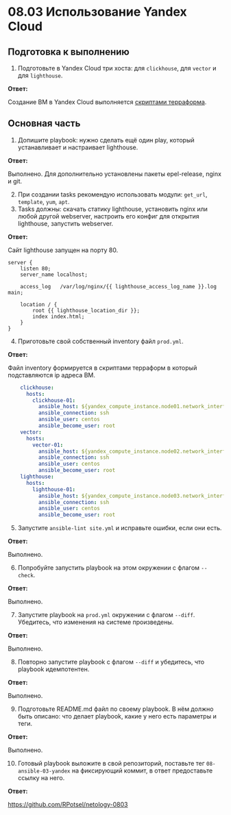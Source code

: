 # 08.03 Использование Yandex Cloud

## Подготовка к выполнению

1. Подготовьте в Yandex Cloud три хоста: для `clickhouse`, для `vector` и для `lighthouse`.

__Ответ:__

Создание ВМ в Yandex Cloud выполняется [скриптами терраформа](./src/terraform/).

## Основная часть

1. Допишите playbook: нужно сделать ещё один play, который устанавливает и настраивает lighthouse.

__Ответ:__

Выполнено. Для дополнительно установлены пакеты epel-release, nginx и git.

2. При создании tasks рекомендую использовать модули: `get_url`, `template`, `yum`, `apt`.
3. Tasks должны: скачать статику lighthouse, установить nginx или любой другой webserver, настроить его конфиг для открытия lighthouse, запустить webserver.

__Ответ:__

Сайт lighthouse запущен на порту 80.

```JINJA
server {
    listen 80;
    server_name localhost;

    access_log   /var/log/nginx/{{ lighthouse_access_log_name }}.log  main;

    location / {
        root {{ lighthouse_location_dir }};
        index index.html;
    }
}
```

4. Приготовьте свой собственный inventory файл `prod.yml`.

__Ответ:__

Файл inventory формируется в скриптами терраформ в который подставляются ip адреса ВМ.

```YAML
    clickhouse:
      hosts:
        clickhouse-01:
          ansible_host: ${yandex_compute_instance.node01.network_interface.0.nat_ip_address}
          ansible_connection: ssh
          ansible_user: centos
          ansible_become_user: root
    vector:
      hosts:
        vector-01:
          ansible_host: ${yandex_compute_instance.node02.network_interface.0.nat_ip_address}
          ansible_connection: ssh
          ansible_user: centos
          ansible_become_user: root
    lighthouse:
      hosts:
        lighthouse-01:
          ansible_host: ${yandex_compute_instance.node03.network_interface.0.nat_ip_address}
          ansible_connection: ssh
          ansible_user: centos
          ansible_become_user: root
```

5. Запустите `ansible-lint site.yml` и исправьте ошибки, если они есть.

__Ответ:__

Выполнено.

6. Попробуйте запустить playbook на этом окружении с флагом `--check`.

__Ответ:__

Выполнено.

7. Запустите playbook на `prod.yml` окружении с флагом `--diff`. Убедитесь, что изменения на системе произведены.

__Ответ:__

Выполнено.

8. Повторно запустите playbook с флагом `--diff` и убедитесь, что playbook идемпотентен.

__Ответ:__

Выполнено.

9. Подготовьте README.md файл по своему playbook. В нём должно быть описано: что делает playbook, какие у него есть параметры и теги.

__Ответ:__

Выполнено.

10. Готовый playbook выложите в свой репозиторий, поставьте тег `08-ansible-03-yandex` на фиксирующий коммит, в ответ предоставьте ссылку на него.

__Ответ:__

https://github.com/RPotsel/netology-0803
